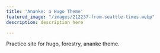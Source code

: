 ```yaml
---
title: 'Ananke: a Hugo Theme'
featured_image: "/images/212237-from-seattle-times.webp"
description: description here

---
```

Practice site for hugo, forestry, ananke theme.